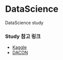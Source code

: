 # DataScience
DataScience  study

### Study 참고 링크
- [Kaggle](https://www.kaggle.com/)
- [DACON](https://dacon.io/)
